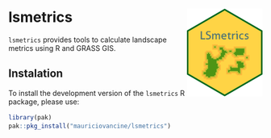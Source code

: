 # lsmetrics <img src="man/figures/logo.png" align="right" alt="" width="150" />

`lsmetrics` provides tools to calculate landscape metrics using R and GRASS GIS.

## Instalation

To install the development version of the `lsmetrics` R package, please use:

```r
library(pak)
pak::pkg_install("mauriciovancine/lsmetrics")
```
